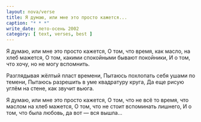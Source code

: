 ```yaml
---
layout: nova/verse
title: Я думаю, или мне это просто кажется...
caption: "* * *"
write_date: лето-осень 2002
category: [ text, verses, best ]
---
```

Я думаю, или мне это просто кажется,
О том, что время, как масло, на хлеб мажется,
О том, какими спокойными бывают покойники,
И о том, что хочу, но не могу вспомнить.

Разглядывая жёлтый пласт времени,
Пытаюсь похлопать себя ушами по темени,
Пытаюсь разрешить в уме квадратуру круга,
Да еще рисую углём на стене, как звучит вьюга.

Я думаю, или мне это просто кажется,
О том, что не всё то время, что маслом на хлеб мажется,
О том, что не стоит вспоминать лишнего,
И о том, что была любовь, да вот — вся вышла...
